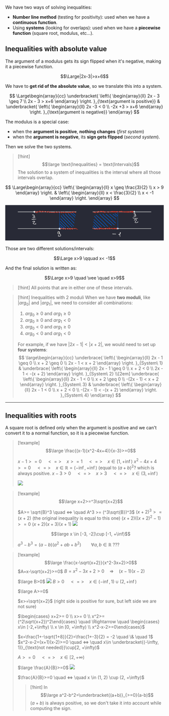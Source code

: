 We have two ways of solving inequalities:
- **Number line method** (testing for positivity): used when we have a **continuous function**.
- Using **systems** (looking for overlaps): used when we have a **piecewise function** (square root, modulus, etc...).

## Inequalities with absolute value

The argument of a modulus gets its sign flipped when it's negative, making it a piecewise function.

$$\Large|2x-3|>x+6$$

We have to **get rid of the absolute value**, so we translate this into a system.

$$
\Large\begin{array}{cc}
\underbracket{
\left\{
\begin{array}{ll}
2x - 3 \geq 7 \\
2x - 3 > x+6
\end{array}
\right.
}_{\text{argument is positive}}
&
\underbracket{
\left\{
\begin{array}{ll}
2x -3 < 0 \\
-2x +3 > x+6
\end{array}
\right.
}_{\text{argument is negative}}
\end{array}
$$

The modulus is a special case: 
- when the **argument is positive**, **nothing changes** (*first system*)
- when the **argument is negative**, its **sign gets flipped** (*second system*).

Then we solve the two systems.

> [!hint]
> $$\large \text{Inequalities} = \text{Intervals}$$
> The solution to a system of inequalities is the interval where all those intervals overlap.


$$
\Large\begin{array}{cc}
\left\{
\begin{array}{ll}
x \geq \frac{3}{2} \\
x > 9
\end{array}
\right.
&
\left\{
\begin{array}{ll}
x < \frac{3}{2} \\
x  < -1
\end{array}
\right.
\end{array}
$$

![](../z_images/Pasted%20image%2020250215140930.png)

Those are two different solutions/intervals:

$$\Large x>9 \qquad x< -1$$

And the final solution is written as:

$$\Large x>9 \quad \vee \quad x>9$$

> [!hint]
> All points that are in either one of these intervals.

> [!hint] Inequalities with 2 moduli
> When we have **two moduli**, like $|arg_0|$ and $|arg_1|$, we need to consider all combinations:
> 
> 1. $arg_0 ≥ 0$ and $arg_1 ≥ 0$
> 2. $arg_0 ≥ 0$ and $arg_1 < 0$
> 3. $arg_0 < 0$ and $arg_1 ≥ 0$
> 4. $arg_0 < 0$ and $arg_1 < 0$
> 
> For example, if we have $|2x - 1| < |x + 2|$, we would need to set up **four systems**:
> $$
> \large\begin{array}{cc}
> \underbrace{
> \left\{
> \begin{array}{ll}
> 2x - 1 \geq 0 \\
> x + 2 \geq 0 \\
> 2x - 1 < x + 2
> \end{array}
> \right.
> }_{System\ 1}
> &
> \underbrace{
> \left\{
> \begin{array}{ll}
> 2x - 1 \geq 0 \\
> x + 2 < 0 \\
> 2x - 1 < -(x + 2)
> \end{array}
> \right.
> }_{System\ 2}
> \\[2em]
> \underbrace{
> \left\{
> \begin{array}{ll}
> 2x - 1 < 0 \\
> x + 2 \geq 0 \\
> -(2x - 1) < x + 2
> \end{array}
> \right.
> }_{System\ 3}
> &
> \underbrace{
> \left\{
> \begin{array}{ll}
> 2x - 1 < 0 \\
> x + 2 < 0 \\
> -(2x - 1) < -(x + 2)
> \end{array}
> \right.
> }_{System\ 4}
> \end{array}
> $$
> 

---

## Inequalities with roots

A square root is defined only when the argument is positive and we can't convert it to a normal function, so it is a piecewise function.


> [!example]
> $$\large \frac{(x-1)(x^2-4x+4)}{x-3}>=0$$
> 
> $x-1 >= 0 \quad <=> \quad x>=1 \quad <=> \quad x\in [1,+\inf)$
> $x^2-4x+4>=0 \quad <=> \quad x \in \mathbb{R}=(-\inf, +\inf)$ (equal to $(a+b)^2$? which is always positive.
> $x-3>0 \quad <=> \quad x > 3 \quad <=> \quad x \in (3, +\inf)$
> 
> ![](../../z_images/20241008_084917%201.jpg)

> [!example]
> $$\large x+2>=^3\sqrt{x+2}$$
> 
> $A>= \sqrt{B}^3 \quad <=> \quad A^3 >= (^3\sqrt{B})^3$
> $(x+2)^3 >= (x+2)$ (the original inequality is equal to this one)
> $(x+2)((x+2)^2-1)>=0$
> $(x+2)(x+3)(x+1)$
> ![](../../z_images/Pasted%20image%2020241008090316.png)
> 
> $$\large x \in [-3, -2]\cup [-1, +\inf)$$
> 
> $a^3-b^3=(a-b)(a^2+ab+b^2) \qquad \forall a,b \in \mathbb{R}$
> ???

> [!example]
> $$\large \frac{x-\sqrt{x+2}}{x^2-3x+2}>0$$
> $A=x-\sqrt{x+2}>=0$
> $B=x^2-3x+2>0 \quad \Rightarrow \quad (x-1)(x-2)$
> 
> $\large B>0$
> ![](../../z_images/Pasted%20image%2020241008091605.png)
> $B>0 \quad <=> \quad x \in (-\inf, 1)\cup(2,+\inf)$
> 
> $\large A>=0$
> 
> $x>=\sqrt{x+2}$ (right side is positive for sure, but left side we are not sure)
> 
> $\begin{cases} x+2>= 0 \\ x>= 0 \\ x^2>=(^2\sqrt{x+2})^2\end{cases} \quad \Rightarrow \quad \begin{cases} x\in [-2,+\infty) \\ x \in [0, +\infty) \\ x^2-x-2>=0\end{cases}$
> 
> $x=\frac{1+-\sqrt{1+8}}{2}=\frac{1+-3}{2} = -2 \quad \& \quad 1$
> $x^2-x-2=(x+1)(x-2)>=0 \quad <=> \quad x\in \underbracket{(-\infty, 1)}_{\text{not needed}}\cup[2, +\infty)$
> 
> $A>=0 \quad <=> \quad x\in[2, +\infty)$
> 
> $\large \frac{A}{B}>=0$
> ![](../../z_images/Pasted%20image%2020241008092926.png)
> 
> $\frac{A}{B}>=0 \quad <=> \quad x \in (1, 2) \cup (2, +\infty)$
> 
> > [!hint]
> In 
> $$\large a^2-b^2=\underbracket{(a+b)}_{>=0}(a-b)$$
> $(a+b)$ is always positive, so we don't take it into account while computing the sign.

